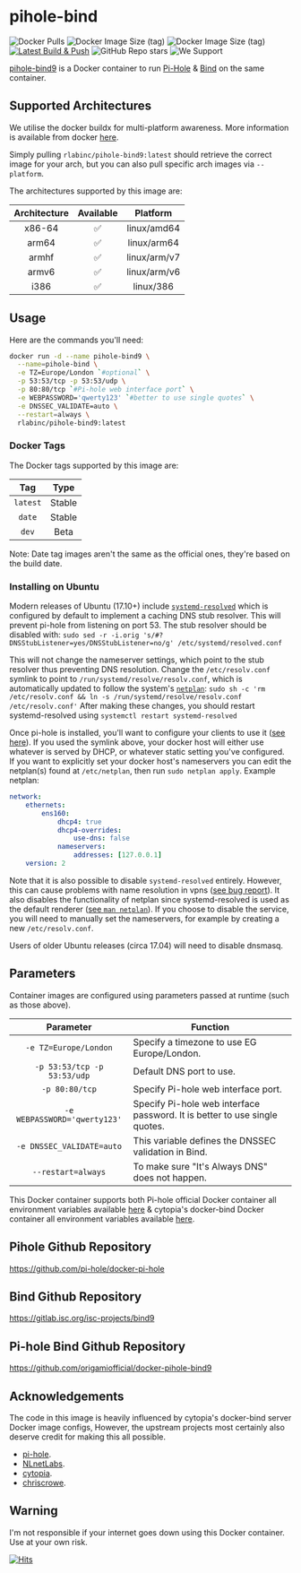 # pihole-bind
![Docker Pulls](https://img.shields.io/docker/pulls/rlabinc/pihole-bind9.svg?style=flat&label=pulls&logo=docker) ![Docker Image Size (tag)](https://img.shields.io/docker/image-size/rlabinc/pihole-bind9/latest?style=flat&logo=docker&label=pihole-bind9) ![Docker Image Size (tag)](https://img.shields.io/docker/image-size/pihole/pihole/latest?style=flat&logo=docker&label=pihole-official) [![Latest Build & Push](https://github.com/origamiofficial/docker-pihole-bind9/actions/workflows/build-and-push-latest.yaml/badge.svg)](https://github.com/origamiofficial/docker-pihole-bind9/actions/workflows/build-and-push-latest.yaml) ![GitHub Repo stars](https://img.shields.io/github/stars/origamiofficial/docker-pihole-bind9?style=social) ![We Support](https://img.shields.io/badge/we%20stand%20with-%F0%9F%87%B5%F0%9F%87%B8%20palestine-white.svg)

[pihole-bind9](https://github.com/origamiofficial/docker-pihole-bind9) is a Docker container to run [Pi-Hole](https://github.com/pi-hole/pi-hole) & [Bind](https://gitlab.isc.org/isc-projects/bind9) on the same container.

## Supported Architectures

We utilise the docker buildx for multi-platform awareness. More information is available from docker [here](https://docs.docker.com/buildx/working-with-buildx/).

Simply pulling `rlabinc/pihole-bind9:latest` should retrieve the correct image for your arch, but you can also pull specific arch images via `--platform`.

The architectures supported by this image are:

| Architecture | Available | Platform |
| :----: | :----: | :----: |
| x86-64 | ✅ | linux/amd64 |
| arm64 | ✅ | linux/arm64 |
| armhf | ✅ | linux/arm/v7 |
| armv6 | ✅ | linux/arm/v6 |
| i386 | ✅ | linux/386 |

## Usage
Here are the commands you'll need:
```bash
docker run -d --name pihole-bind9 \
  --name=pihole-bind \
  -e TZ=Europe/London `#optional` \
  -p 53:53/tcp -p 53:53/udp \
  -p 80:80/tcp `#Pi-hole web interface port` \
  -e WEBPASSWORD='qwerty123' `#better to use single quotes` \
  -e DNSSEC_VALIDATE=auto \
  --restart=always \
  rlabinc/pihole-bind9:latest
```

### Docker Tags
The Docker tags supported by this image are:

| Tag | Type |
| :----: | :----: |
| `latest` | Stable |
| `date` | Stable |
| `dev` | Beta |

Note: Date tag images aren't the same as the official ones, they're based on the build date.

### Installing on Ubuntu
Modern releases of Ubuntu (17.10+) include [`systemd-resolved`](http://manpages.ubuntu.com/manpages/bionic/man8/systemd-resolved.service.8.html) which is configured by default to implement a caching DNS stub resolver. This will prevent pi-hole from listening on port 53.
The stub resolver should be disabled with: `sudo sed -r -i.orig 's/#?DNSStubListener=yes/DNSStubListener=no/g' /etc/systemd/resolved.conf`

This will not change the nameserver settings, which point to the stub resolver thus preventing DNS resolution. Change the `/etc/resolv.conf` symlink to point to `/run/systemd/resolve/resolv.conf`, which is automatically updated to follow the system's [`netplan`](https://netplan.io/):
`sudo sh -c 'rm /etc/resolv.conf && ln -s /run/systemd/resolve/resolv.conf /etc/resolv.conf'`
After making these changes, you should restart systemd-resolved using `systemctl restart systemd-resolved`

Once pi-hole is installed, you'll want to configure your clients to use it ([see here](https://discourse.pi-hole.net/t/how-do-i-configure-my-devices-to-use-pi-hole-as-their-dns-server/245)). If you used the symlink above, your docker host will either use whatever is served by DHCP, or whatever static setting you've configured. If you want to explicitly set your docker host's nameservers you can edit the netplan(s) found at `/etc/netplan`, then run `sudo netplan apply`.
Example netplan:
```yaml
network:
    ethernets:
        ens160:
            dhcp4: true
            dhcp4-overrides:
                use-dns: false
            nameservers:
                addresses: [127.0.0.1]
    version: 2
```

Note that it is also possible to disable `systemd-resolved` entirely. However, this can cause problems with name resolution in vpns ([see bug report](https://bugs.launchpad.net/network-manager/+bug/1624317)). It also disables the functionality of netplan since systemd-resolved is used as the default renderer ([see `man netplan`](http://manpages.ubuntu.com/manpages/bionic/man5/netplan.5.html#description)). If you choose to disable the service, you will need to manually set the nameservers, for example by creating a new `/etc/resolv.conf`.

Users of older Ubuntu releases (circa 17.04) will need to disable dnsmasq.

## Parameters

Container images are configured using parameters passed at runtime (such as those above).

| Parameter | Function |
| :----: | --- |
| `-e TZ=Europe/London` | Specify a timezone to use EG Europe/London. |
| `-p 53:53/tcp -p 53:53/udp` | Default DNS port to use. |
| `-p 80:80/tcp` | Specify Pi-hole web interface port. |
| `-e WEBPASSWORD='qwerty123'` | Specify Pi-hole web interface password. It is better to use single quotes. |
| `-e DNSSEC_VALIDATE=auto` | This variable defines the DNSSEC validation in Bind. |
| `--restart=always` | To make sure "It's Always DNS" does not happen. |

This Docker container supports both Pi-hole official Docker container all environment variables available [here](https://github.com/pi-hole/docker-pi-hole/#environment-variables) & cytopia's docker-bind Docker container all environment variables available [here](https://github.com/cytopia/docker-bind#-environment-variables).

## Pihole Github Repository
https://github.com/pi-hole/docker-pi-hole

## Bind Github Repository
https://gitlab.isc.org/isc-projects/bind9

## Pi-hole Bind Github Repository
https://github.com/origamiofficial/docker-pihole-bind9

## Acknowledgements
The code in this image is heavily influenced by cytopia's docker-bind server Docker image configs,
However, the upstream projects most certainly also deserve credit for making this all possible.
- [pi-hole](https://github.com/pi-hole).
- [NLnetLabs](https://github.com/NLnetLabs).
- [cytopia](https://github.com/cytopia).
- [chriscrowe](https://github.com/chriscrowe).

## Warning

I'm not responsible if your internet goes down using this Docker container. Use at your own risk.

[![Hits](https://hits.seeyoufarm.com/api/count/incr/badge.svg?url=https://github.com/origamiofficial/docker-pihole-bind9&icon=github.svg&icon_color=%23FFFFFF&title=hits&edge_flat=false)](https://github.com/origamiofficial/docker-pihole-bind9)
